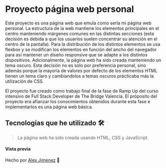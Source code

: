 # Proyecto página web personal
Este proyecto es una página web que emula como sería mi página web personal. La estructura de la web mantiene los elementos principales en el centro manteniendo márgenes
comunes en las distintas secciones (esta decisión es debida a que los usuarios suelen concentrar su atención en el centro de la pantalla). Para la distribución de 
los distintos elementos se usa flexbox y se modifican los elementos en función del ancho del navegador para así mantener un diseño responsive que se adapte a los distintos 
dispositivos. Adicionalmente, la página web ha sido creada manteniendo un tema oscuro. Esta decisión no es solo por preferencia personal, sino además porque la mayoría de valores por defecto
de los elementos HTML tienen un tema claro y cambiandolos a temas oscuros prácticaba más la utilización de CSS.

El proyecto fue creado como trabajo final de la fase de Ramp Up del curso intensivo de Full Stack Developer de The Bridge Valencia. 
El próposito del proyecto era afianzar los conocimientos obtenidos durante esta fase e implementarlos es una página web básica.

## Tecnologías que he utilizado 🛠️

>La página web ha sido creada usando HTML, CSS y JavaScript.

#### Vista previa 

Hecho por [Alex Jimenez](https://github.com/radikalex) 🤗
